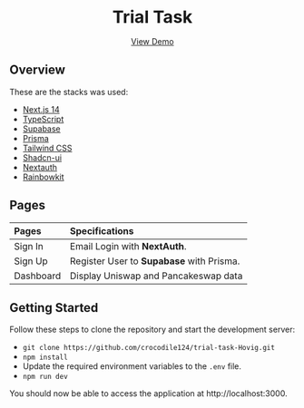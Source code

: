 <div align="center" style="font-size: 30px"><strong>Trial Task</strong></div>
<br />
<div align="center">
<a href="https://trial-task-hovig-zombie.vercel.app">View Demo</a>
<span>
</div>

## Overview

These are the stacks was used:

- [Next.js 14](https://nextjs.org/13)
- [TypeScript](https://www.typescriptlang.org)
- [Supabase](https://supabase.com)
- [Prisma](https://www.prisma.io)
- [Tailwind CSS](https://tailwindcss.com)
- [Shadcn-ui](https://ui.shadcn.com)
- [Nextauth](https://next-auth.js.org)
- [Rainbowkit](https://rainbowkit.com)

## Pages

| Pages                                                                             | Specifications                                                                                        |
| :-------------------------------------------------------------------------------- | :---------------------------------------------------------------------------------------------------- |
| Sign In                                                                           | Email Login with **NextAuth**.                                                                        |
| Sign Up                                                                           | Register User to **Supabase** with Prisma.                                                            |
| Dashboard                                                                         | Display Uniswap and Pancakeswap data                                                                  |

## Getting Started

Follow these steps to clone the repository and start the development server:

- `git clone https://github.com/crocodile124/trial-task-Hovig.git`
- `npm install`
- Update the required environment variables to the `.env` file.
- `npm run dev`

You should now be able to access the application at http://localhost:3000.